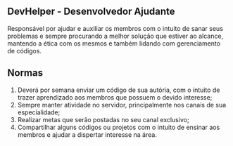 ## DevHelper - Desenvolvedor Ajudante

Responsável por ajudar e auxiliar os membros com o intuito de sanar seus problemas e sempre procurando a melhor
solução que estiver ao alcance, mantendo a ética com os mesmos e também lidando com gerenciamento de códigos.

## Normas

<ol>
  <li>Deverá por semana enviar um código de sua autória, com o intuito de trazer aprendizado aos membros que possuem o devido interesse;</li>
  <li>Sempre manter atividade no servidor, principalmente nos canais de sua especialidade;</li>
  <li>Realizar metas que serão postadas no seu canal exclusivo;</li>
  <li>Compartilhar alguns códigos ou projetos com o intuito de ensinar aos membros e ajudar a dispertar interesse na área.</li>
</ol>